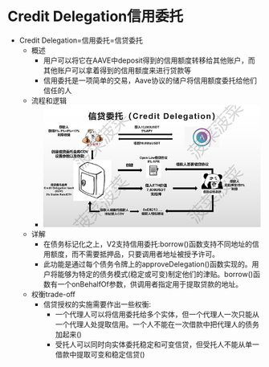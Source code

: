 # Credit Delegation信用委托

* Credit Delegation=信用委托=信贷委托 
  * 概述 
    * 用户可以将它在AAVE中deposit得到的信用额度转移给其他账户，而其他账户可以拿着得到的信用额度来进行贷款等 
    * 信用委托是一项简单的交易，Aave协议的储户将信用额度委托给他们信任的人 
  * 流程和逻辑 
    * ![aave_credit_delegation_logic](../assets/img/aave_credit_delegation_logic.png)
  * 详解 
    * 在债务标记化之上，V2支持信用委托:borrow()函数支持不同地址的信用额度，而不需要抵押品，只要调用者地址被授予许可。 
    * 此功能是通过每个债务令牌上的approveDelegation()函数实现的。用户将能够为特定的债务模式(稳定或可变)制定他们的津贴。borrow()函数有一个onBehalfOf参数，供调用者指定用于提取贷款的地址。 
  * 权衡trade-off 
    * 信贷授权的实施需要作出一些权衡: 
      * 一个代理人可以将信用委托给多个实体，但一个代理人一次只能从一个代理人处提取信用。一个人不能在一次借款中把代理人的债务加起来() 
      * 受托人可以同时向实体委托稳定和可变信贷，但受托人不能从单一借款中提取可变和稳定信贷() 

